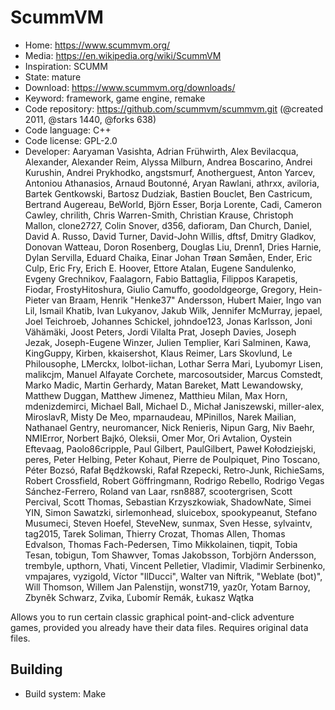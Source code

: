 # ScummVM

- Home: https://www.scummvm.org/
- Media: https://en.wikipedia.org/wiki/ScummVM
- Inspiration: SCUMM
- State: mature
- Download: https://www.scummvm.org/downloads/
- Keyword: framework, game engine, remake
- Code repository: https://github.com/scummvm/scummvm.git (@created 2011, @stars 1440, @forks 638)
- Code language: C++
- Code license: GPL-2.0
- Developer: Aaryaman Vasishta, Adrian Frühwirth, Alex Bevilacqua, Alexander, Alexander Reim, Alyssa Milburn, Andrea Boscarino, Andrei Kurushin, Andrei Prykhodko, angstsmurf, Anotherguest, Anton Yarcev, Antoniou Athanasios, Arnaud Boutonné, Aryan Rawlani, athrxx, aviloria, Bartek Gentkowski, Bartosz Dudziak, Bastien Bouclet, Ben Castricum, Bertrand Augereau, BeWorld, Björn Esser, Borja Lorente, Cadi, Cameron Cawley, chrilith, Chris Warren-Smith, Christian Krause, Christoph Mallon, clone2727, Colin Snover, d356, dafioram, Dan Church, Daniel, David A. Russo, David Turner, David-John Willis, dftsf, Dmitry Gladkov, Donovan Watteau, Doron Rosenberg, Douglas Liu, Drenn1, Dries Harnie, Dylan Servilla, Eduard Chaika, Einar Johan Trøan Sømåen, Ender, Eric Culp, Eric Fry, Erich E. Hoover, Ettore Atalan, Eugene Sandulenko, Evgeny Grechnikov, Faalagorn, Fabio Battaglia, Filippos Karapetis, Fiodar, FrostyHitoshura, Giulio Camuffo, goodoldgeorge, Gregory, Hein-Pieter van Braam, Henrik "Henke37" Andersson, Hubert Maier, Ingo van Lil, Ismail Khatib, Ivan Lukyanov, Jakub Wilk, Jennifer McMurray, jepael, Joel Teichroeb, Johannes Schickel, johndoe123, Jonas Karlsson, Joni Vähämäki, Joost Peters, Jordi Vilalta Prat, Joseph Davies, Joseph Jezak, Joseph-Eugene Winzer, Julien Templier, Kari Salminen, Kawa, KingGuppy, Kirben, kkaisershot, Klaus Reimer, Lars Skovlund, Le Philousophe, LMerckx, lolbot-iichan, Lothar Serra Mari, Lyubomyr Lisen, malikcjm, Manuel Alfayate Corchete, marcosoutsider, Marcus Comstedt, Marko Madic, Martin Gerhardy, Matan Bareket, Matt Lewandowsky, Matthew Duggan, Matthew Jimenez, Matthieu Milan, Max Horn, mdenizdemirci, Michael Ball, Michael D., Michał Janiszewski, miller-alex, MiroslavR, Misty De Meo, mparnaudeau, MPinillos, Narek Mailian, Nathanael Gentry, neuromancer, Nick Renieris, Nipun Garg, Niv Baehr, NMIError, Norbert Bajkó, Oleksii, Omer Mor, Ori Avtalion, Oystein Eftevaag, Paolo86cripple, Paul Gilbert, PaulGilbert, Paweł Kołodziejski, peres, Peter Helbing, Peter Kohaut, Pierre de Poulpiquet, Pino Toscano, Péter Bozsó, Rafał Będźkowski, Rafał Rzepecki, Retro-Junk, RichieSams, Robert Crossfield, Robert Göffringmann, Rodrigo Rebello, Rodrigo Vegas Sánchez-Ferrero, Roland van Laar, rsn8887, scootergrisen, Scott Percival, Scott Thomas, Sebastian Krzyszkowiak, ShadowNate, Simei YIN, Simon Sawatzki, sirlemonhead, sluicebox, spookypeanut, Stefano Musumeci, Steven Hoefel, SteveNew, sunmax, Sven Hesse, sylvaintv, tag2015, Tarek Soliman, Thierry Crozat, Thomas Allen, Thomas Edvalson, Thomas Fach-Pedersen, Timo Mikkolainen, tiqpit, Tobia Tesan, tobigun, Tom Shawver, Tomas Jakobsson, Torbjörn Andersson, trembyle, upthorn, Vhati, Vincent Pelletier, Vladimir, Vladimir Serbinenko, vmpajares, vyzigold, Víctor "IlDucci", Walter van Niftrik, "Weblate (bot)", Will Thomson, Willem Jan Palenstijn, wonst719, yaz0r, Yotam Barnoy, Zbyněk Schwarz, Zvika, Ľubomír Remák, Łukasz Wątka

Allows you to run certain classic graphical point-and-click adventure games, provided you already have their data files.
Requires original data files.

## Building

- Build system: Make
